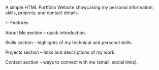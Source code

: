 
A simple HTML Portfolio Website showcasing my personal information, skills, projects, and contact details.

✨ Features

About Me section – quick introduction.

Skills section – highlights of my technical and personal skills.

Projects section – links and descriptions of my work.

Contact section – ways to connect with me (email, social links).
